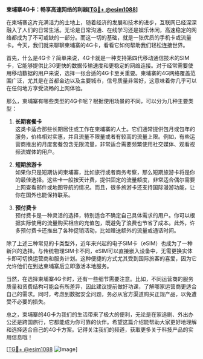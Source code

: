 **柬埔寨4G卡：畅享高速网络的利器[[TG💪+ @esim1088](https://t.me/s/esim1088)]**

在柬埔寨这片充满活力的土地上，随着经济的发展和技术的进步，互联网已经深深融入了人们的日常生活。无论是日常沟通、在线学习还是娱乐休闲，高速稳定的网络都成为了不可或缺的一部分。而这一切的基础，就是一张优质的手机卡或流量卡。今天，我们就来聊聊柬埔寨的4G卡，看看它如何帮助我们轻松连接世界。

首先，什么是4G卡？简单来说，4G卡就是一种支持第四代移动通信技术的SIM卡，它能够提供比3G更快的数据传输速度和更稳定的网络连接。对于经常需要使用移动数据的用户来说，选择一张合适的4G卡至关重要。柬埔寨的4G网络覆盖范围广泛，尤其是在首都金边以及主要城市，信号质量非常好，这意味着你几乎可以在任何地方享受流畅的上网体验。

那么，柬埔寨有哪些类型的4G卡呢？根据使用场景的不同，可以分为几种主要类型：

1. **长期套餐卡**  
这类卡适合那些长期居住或工作在柬埔寨的人士。它们通常提供包月或包年的服务，价格相对实惠，并且流量不限量或者有较高的流量上限。例如，有些运营商推出的月度套餐包含无限流量，非常适合需要频繁使用社交媒体、观看视频流媒体的用户。

2. **短期旅游卡**  
如果你只是短期访问柬埔寨，比如旅行或者商务考察，那么短期旅游卡将是你的最佳选择。这些卡一般按天计费，提供固定的流量额度，非常适合偶尔需要上网查看邮件或地图导航的情况。而且，很多旅游卡还支持国际漫游功能，让你在国外也能保持联系。

3. **预付费卡**  
预付费卡是一种灵活的选择，特别适合不确定自己具体需求的用户。你可以根据实际使用的流量购买相应的充值包，既避免了浪费也节省了成本。此外，许多预付费卡还推出了各种促销活动，比如赠送额外的流量或通话时间。

除了上述三种常见的卡类型外，近年来兴起的电子SIM卡（eSIM）也成为了一种新兴的选择。与传统物理SIM卡不同，eSIM可以直接嵌入设备中，无需更换实体卡即可切换运营商和服务计划。这种便捷的方式尤其受到国际旅客的喜爱，因为它允许他们在到达柬埔寨后立即激活本地服务。

当然，在选择柬埔寨4G卡时，还有一些细节需要注意。比如，不同运营商的服务质量和资费结构可能会有所差异，因此建议提前做好功课，了解哪家运营商更适合自己的需求。同时，考虑到数据安全问题，务必从官方渠道购买正规产品，以免遭受不必要的损失。

总之，柬埔寨的4G卡为我们的生活带来了极大的便利，无论是在家追剧、外出办公还是跨国旅行，它都能成为你可靠的伙伴。希望这篇介绍能帮助大家更好地理解和选择适合自己的4G卡方案。记得关注我们的频道，获取更多关于科技产品的实用信息哦！

[[TG💪+ @esim1088](https://t.me/s/esim1088) ![Image](https://i.postimg.cc/4NQfJmqS/Snipaste-2025-05-13-00-14-12.png)]